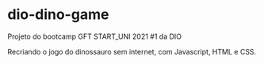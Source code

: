 # dio-dino-game

Projeto do bootcamp GFT START_UNI 2021 #1 da DIO

Recriando o jogo do dinossauro sem internet, com Javascript, HTML e CSS.


